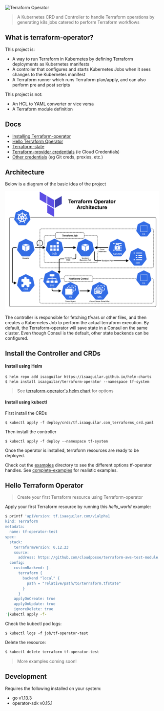 <img src="https://s3.amazonaws.com/classic.isaaguilar.com/terraform-operator-logo.gif" alt="Terraform Operator" width="50%"></img>

> A Kubernetes CRD and Controller to handle Terraform operations by generating k8s jobs catered to perform Terraform workflows

## What is terraform-operator?

This project is:

- A way to run Terraform in Kubernetes by defining Terraform deployments as Kubernetes manifests
- A controller that configures and starts Kubernetes Jobs when it sees changes to the Kubernetes manifest
- A Terraform runner which runs Terraform plan/apply, and can also perform pre and post scripts

This project is not:

- An HCL to YAML converter or vice versa
- A Terraform module definition

## Docs

- [Installing Terraform-operator](#install-the-controller-and-crds)
- [Hello Terraform Operator](#hello-terraform-operator)
- [Terraform-state](docs/terraform-state.md)
- [Terraform-provider credentials](docs/provider-credentials.md) (ie Cloud Credentials)
- [Other credentials](dos/other-credentials.md) (eg Git creds, proxies, etc.)


## Architecture

Below is a diagram of the basic idea of the project

![](tfop_1.png)

The controller is responsible for fetching tfvars or other files, and then creates a Kubernetes Job to perform the actual terraform execution. By default, the Terraform-operator will save state in a Consul on the same cluster. Even though Consul is the default, other state backends can be configured.

## Install the Controller and CRDs

#### Install using Helm

```console
$ helm repo add isaaguilar https://isaaguilar.github.io/helm-charts
$ helm install isaaguilar/terraform-operator --namespace tf-system
```

> See [terraform-operator's helm chart](https://github.com/isaaguilar/helm-charts/tree/master/charts/terraform-operator) for options

#### Install using kubectl

First install the CRDs

```console
$ kubectl apply -f deploy/crds/tf.isaaguilar.com_terraforms_crd.yaml
```

Then install the controller

```console
$ kubectl apply -f deploy --namespace tf-system
```

Once the operator is installed, terraform resources are ready to be deployed.

Check out the [examples](examples) directory to see the different options tf-operator handles. See [complete-examples](examples/complete-examples) for realistic examples.

## Hello Terraform Operator 

> Create your first Terraform resource using Terraform-operator

Apply your first Terraform resource by running this _hello_world_ example:

```bash
$ printf 'apiVersion: tf.isaaguilar.com/v1alpha1
kind: Terraform
metadata:
  name: tf-operator-test
spec:
  stack:
    terraformVersion: 0.12.23
    source:
      address: https://github.com/cloudposse/terraform-aws-test-module.git
  config:
    customBackend: |-
      terraform {
        backend "local" {
          path = "relative/path/to/terraform.tfstate"
        }
      }
    applyOnCreate: true
    applyOnUpdate: true
    ignoreDelete: true
'|kubectl apply -f-
```

Check the kubectl pod logs:

```
$ kubectl logs -f job/tf-operator-test
```

Delete the resource:

```bash
$ kubectl delete terraform tf-operator-test
```

> More examples coming soon!


## Development

Requires the following installed on your system:

- go v1.13.3
- operator-sdk v0.15.1

